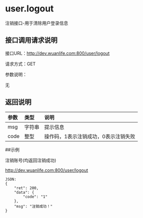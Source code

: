 # user.logout

注销接口-用于清除用户登录信息

## 接口调用请求说明

接口URL：http://dev.wuanlife.com:800/user/logout

请求方式：GET

参数说明：

无

## 返回说明

|参数|类型|说明|
|:--|:--|:--|
|msg   |          字符串 |提示信息|
|code     |       整型 |  操作码，1表示注销成功，0表示注销失败|

##示例

注销账号(均返回注销成功)

http://dev.wuanlife.com:800/user/logout

    JSON:
    {
        "ret": 200,
        "data": {
            "code": "1"
        },
        "msg": "注销成功！"
    }
